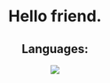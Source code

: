 <h1 align="center">Hello friend. </h1>
<h2 align="center">Languages:</h2>
<p align="center">
  <a href="https://skillicons.dev">
    <img src="https://skillicons.dev/icons?i=git,python,bash,linux,vscode,html,github,c,cpp,gitlab,mysql" />
  </a>
</p>
